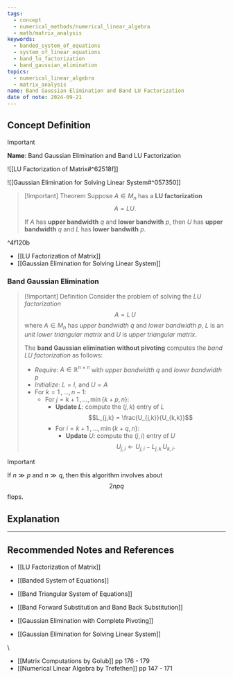 ```yaml
---
tags:
  - concept
  - numerical_methods/numerical_linear_algebra
  - math/matrix_analysis
keywords:
  - banded_system_of_equations
  - system_of_linear_equations
  - band_lu_factorization
  - band_gaussian_elimination
topics:
  - numerical_linear_algebra
  - matrix_analysis
name: Band Gaussian Elimination and Band LU Factorization
date of note: 2024-09-21
---
```


## Concept Definition

>[!important]
>**Name**: Band Gaussian Elimination and Band LU Factorization

![[LU Factorization of Matrix#^62518f]]

![[Gaussian Elimination for Solving Linear System#^057350]]

>[!important] Theorem
>Suppose $A\in M_{n}$ has a **LU factorization** $$A = LU.$$
>
>If $A$ has **upper bandwidth** $q$ and **lower bandwith** $p$, then $U$ has **upper bandwidth** $q$ and $L$ has **lower bandwith** $p$.

^4f120b

- [[LU Factorization of Matrix]]
- [[Gaussian Elimination for Solving Linear System]]

### Band Gaussian Elimination

>[!important] Definition
>Consider the problem of solving the *$LU$ factorization* $$A= L\,U$$ where $A \in M_{n}$ has *upper bandwidth* $q$ and *lower bandwidth* $p$, $L$ is an *unit lower triangular matrix* and $U$ is *upper triangular matrix*.
>
>The **band Gaussian elimination without pivoting** computes the *band LU factorization* as follows:
>- *Require*: $A\in \mathbb{R}^{n\times n}$ with *upper bandwidth* $q$ and *lower bandwidth* $p$
>- *Initialize*: $L = I$, and $U = A$
>- For $k=1\,{,}\ldots{,}\,n-1$:
>	- For $j=k+1\,{,}\ldots{,}\,\min\{k+p, n\}$: 
>		- **Update $L$**: compute the $(j,k)$ entry of $L$ $$L_{j,k} = \frac{U_{j,k}}{U_{k,k}}$$
>		- For $i=k+1\,{,}\ldots{,}\,\min\{k+q, n\}$:
>			- **Update** $U$: compute the $(j,i)$ entry of $U$ $$U_{j, i} \leftarrow U_{j, i} - L_{j,k}\,U_{k, i}.$$

>[!important]
>If $n \gg p$ and $n \gg q$, then this algorithm involves about $$2npq$$ flops. 



## Explanation





-----------
##  Recommended Notes and References


- [[LU Factorization of Matrix]]
- [[Banded System of Equations]]
- [[Band Triangular System of Equations]]
- [[Band Forward Substitution and Band Back Substitution]]

- [[Gaussian Elimination with Complete Pivoting]]
- [[Gaussian Elimination for Solving Linear System]]

\

- [[Matrix Computations by Golub]] pp 176 - 179
- [[Numerical Linear Algebra by Trefethen]] pp 147 - 171 